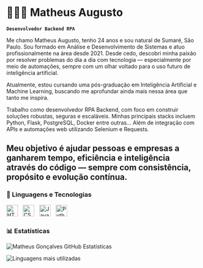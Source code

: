 # 👩🏻‍💻 Matheus Augusto

**`Desenvolvedor Backend RPA`**

Me chamo Matheus Augusto, tenho 24 anos e sou natural de Sumaré, São Paulo. Sou formado em Análise e Desenvolvimento de Sistemas e atuo profissionalmente na área desde 2021. Desde cedo, descobri minha paixão por resolver problemas do dia a dia com tecnologia — especialmente por meio de automações, sempre com um olhar voltado para o uso futuro de inteligência artificial.

Atualmente, estou cursando uma pós-graduação em Inteligência Artificial e Machine Learning, buscando me aprofundar ainda mais nessa área que tanto me inspira.

Trabalho como desenvolvedor RPA Backend, com foco em construir soluções robustas, seguras e escaláveis. Minhas principais stacks incluem Python, Flask, PostgreSQL, Docker entre outras... Além de integração com APIs e automações web utilizando Selenium e Requests.

Meu objetivo é ajudar pessoas e empresas a ganharem tempo, eficiência e inteligência através do código — sempre com consistência, propósito e evolução contínua.
---

### 🤖 Linguagens e Tecnologias

<img 
    align="left" 
    alt="HTML"
    title="HTML" 
    width="30px" 
    style="padding-right: 10px;" 
    src="https://cdn.jsdelivr.net/gh/devicons/devicon@latest/icons/html5/html5-original.svg" 
/>
<img 
    align="left" 
    alt="CSS" 
    title="CSS"
    width="30px" 
    style="padding-right: 10px;" 
    src="https://cdn.jsdelivr.net/gh/devicons/devicon@latest/icons/css3/css3-original.svg" 
/>
<img 
    align="left" 
    alt="JavaScript" 
    title="JavaScript"
    width="30px" 
    style="padding-right: 10px;" 
    src="https://cdn.jsdelivr.net/gh/devicons/devicon@latest/icons/javascript/javascript-original.svg" 
/>
<img 
    align="left" 
    alt="Python" 
    title="Python"
    width="30px" 
    style="padding-right: 10px;" 
    src="https://cdn.jsdelivr.net/gh/devicons/devicon@latest/icons/python/python-original.svg" 
/>

<br/>
<br/>

### 📊 Estatísticas

![Matheus Gonçalves GitHub Estatísticas](https://github-stats-matheus.vercel.app/api?username=MatheusAugusto-Dev&show_icons=true&theme=vue-dark&include_all_commits=true&locale=pt-br)

![Linguagens mais utilizadas](https://github-stats-matheus.vercel.app/api/top-langs/?username=MatheusAugusto-Dev&layout=compact&theme=vue-dark&locale=pt-br)


